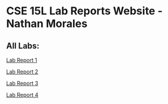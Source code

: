 # CSE 15L Lab Reports Website - Nathan Morales

## All Labs:
[Lab Report 1](https://njmorales.github.io/cse15l-lab-reports/lab-report-1-week-2.html)

[Lab Report 2](https://njmorales.github.io/cse15l-lab-reports/lab-report-2-week-4.html)

[Lab Report 3](https://njmorales.github.io/cse15l-lab-reports/lab-report-3-week-6.html)

[Lab Report 4](https://njmorales.github.io/cse15l-lab-reports/lab-report-4-week-8.html)
